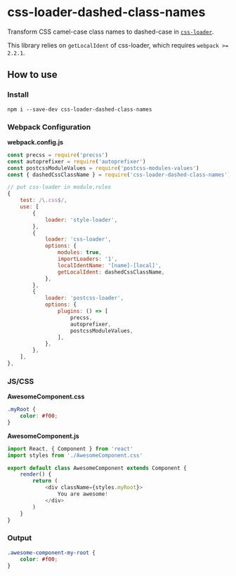 # css-loader-dashed-class-names
Transform CSS camel-case class names to dashed-case in [`css-loader`](https://github.com/webpack-contrib/css-loader).

This library relies on `getLocalIdent` of css-loader, which requires `webpack >= 2.2.1`.

## How to use

### Install

```
npm i --save-dev css-loader-dashed-class-names
```

### Webpack Configuration

**webpack.config.js**

```js
const precss = require('precss')
const autoprefixer = require('autoprefixer')
const postcssModuleValues = require('postcss-modules-values')
const { dashedCssClassName } = require('css-loader-dashed-class-names')

// put css-loader in module.rules
{
    test: /\.css$/,
    use: [
        {
            loader: 'style-loader',
        },
        {
            loader: 'css-loader',
            options: {
                modules: true,
                importLoaders: '1',
                localIdentName: '[name]-[local]',
                getLocalIdent: dashedCssClassName,
            },
        },
        {
            loader: 'postcss-loader',
            options: {
                plugins: () => [
                    precss,
                    autoprefixer,
                    postcssModuleValues,
                ],
            },
        },
    ],
},
```

### JS/CSS

**AwesomeComponent.css**

```css
.myRoot {
    color: #f00;
}
```

**AwesomeComponent.js**

```js
import React, { Component } from 'react'
import styles from './AwesomeComponent.css'

export default class AwesomeComponent extends Component {
    render() {
        return (
            <div className={styles.myRoot}>
                You are awesome!
            </div>
        )
    }
}
```

### Output

```css
.awesome-component-my-root {
    color: #f00;
}
```


